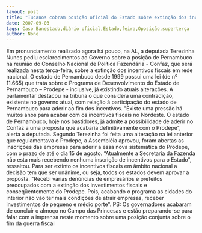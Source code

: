 ```yaml
---
layout: post
title: "Tucanos cobram posição oficial do Estado sobre extinção dos incentivos fiscais, nesta terça-feira, no Confaz"
date: 2007-09-03
tags: Caso Banestado,diário oficial,Estado,feira,Oposição,superterça
author: None
---
```

Em pronunciamento realizado agora h&aacute; pouco, na AL, a deputada Terezinha Nunes pediu esclarecimentos ao Governo sobre a posi&ccedil;&atilde;o de Pernambuco na reuni&atilde;o do Conselho Nacional de Pol&iacute;tica Fazend&aacute;ria - Confaz, que ser&aacute; realizada nesta ter&ccedil;a-feira, sobre a extin&ccedil;&atilde;o dos incentivos fiscais em rede nacional.
O estado de Pernambuco desde 1999 possui uma lei (de n&ordm; 11.665) que trata sobre o Programa de Desenvolvimento do Estado de Pernambuco &ndash; Prodepe - inclusive, j&aacute; existindo atuais altera&ccedil;&otilde;es.
A parlamentar destacou na tribuna o que considera uma contradi&ccedil;&atilde;o, existente no governo atual, com rela&ccedil;&atilde;o &agrave; participa&ccedil;&atilde;o do estado de Pernambuco para aderir ao fim dos incentivos. 
&quot;Existe uma press&atilde;o h&aacute; muitos anos para acabar com os incentivos fiscais no Nordeste. O estado de Pernambuco, hoje nos bastidores, j&aacute; admite a possibilidade de aderir no Confaz a uma proposta que acabaria definitivamente com o Prodepe&quot;, alerta a deputada.
Segundo Terezinha foi feita uma altera&ccedil;&atilde;o na lei anterior que regulamentava o Prodepe, a Assembl&eacute;ia aprovou, foram abertas as inscri&ccedil;&otilde;es das empresas para aderir a essa nova sistem&aacute;tica do Prodepe, com o prazo de at&eacute; o dia 15 de agosto. &ldquo;Atualmente a Secretaria da Fazenda n&atilde;o esta mais recebendo nenhuma inscri&ccedil;&atilde;o de incentivos para o Estado&quot;, ressaltou.
Para ser extinto os incentivos fiscais em &acirc;mbito nacional a decis&atilde;o tem que ser un&acirc;nime, ou seja, todos os estados devem aprovar a proposta. &quot;Recebi v&aacute;rias den&uacute;ncias de empres&aacute;rios e prefeitos preocupados com a extin&ccedil;&atilde;o dos investimentos fiscais e conseq&uuml;entemente do Prodepe. Pois, acabando o programa as cidades do interior n&atilde;o v&atilde;o ter mais condi&ccedil;&otilde;es de atrair empresas, receber investimentos de pequeno e m&eacute;dio porte&quot;.
PS: Os governadores acabaram de concluir o almo&ccedil;o no Campo das Princesas e est&atilde;o&nbsp;preparando-se para falar com a imprensa neste momento sobre uma posi&ccedil;&atilde;o conjunta&nbsp;sobre o fim da guerra fiscal&nbsp; 